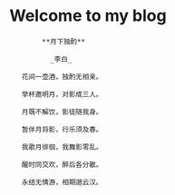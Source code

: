 # Welcome to my blog

            **月下独酌**
            
              _李白_
              
       花间一壶酒，独酌无相亲。
       
       举杯邀明月，对影成三人。
      
       月既不解饮，影徒随我身。
       
       暂伴月将影，行乐须及春。
       
       我歌月徘徊，我舞影零乱。
       
       醒时同交欢，醉后各分散。
       
       永结无情游，相期邈云汉。
